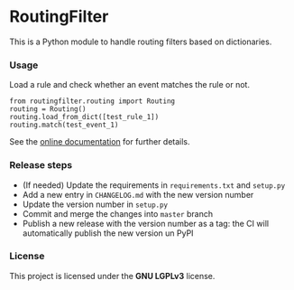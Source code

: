 # RoutingFilter

This is a Python module to handle routing filters based on dictionaries.

### Usage
Load a rule and check whether an event matches the rule or not. 
```
from routingfilter.routing import Routing
routing = Routing()
routing.load_from_dict([test_rule_1])
routing.match(test_event_1)
```
See the [online documentation](https://routingfilter.readthedocs.io/en/latest/) for further details.
 
### Release steps
* (If needed) Update the requirements in `requirements.txt` and `setup.py`
* Add a new entry in `CHANGELOG.md` with the new version number
* Update the version number in `setup.py`
* Commit and merge the changes into `master` branch
* Publish a new release with the version number as a tag: the CI will automatically publish the new version un PyPI

### License
This project is licensed under the **GNU LGPLv3** license.
